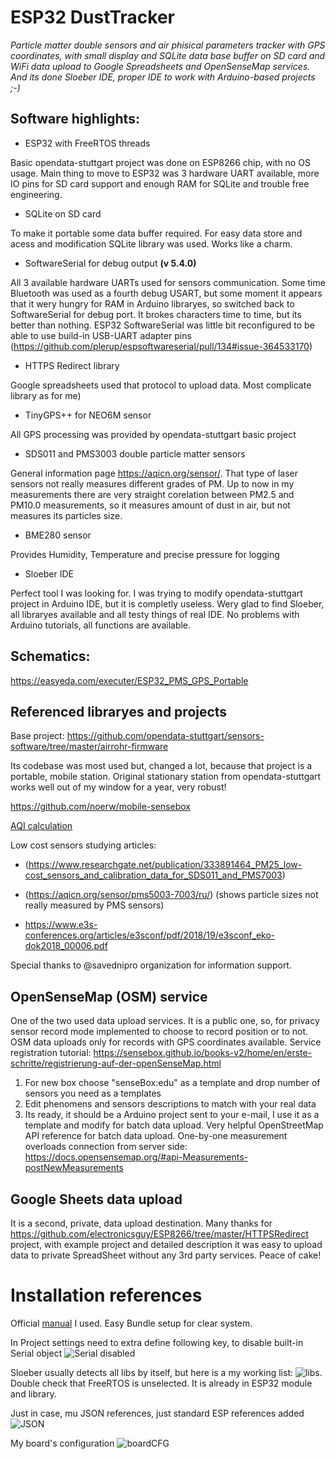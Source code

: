 # ESP32 DustTracker
*Particle matter double sensors and air phisical parameters tracker with GPS coordinates, with small display and SQLite data base buffer on SD card and WiFi data upload to Google Spreadsheets and OpenSenseMap services. And its done Sloeber IDE, proper IDE to work with Arduino-based projects ;-)*

Software highlights:
---
* ESP32 with FreeRTOS threads

Basic opendata-stuttgart project was done on ESP8266 chip, with no OS usage. Main thing to move to ESP32 was 3 hardware UART available, more IO pins for SD card support and enough RAM for SQLite and trouble free engineering.
* SQLite on SD card

To make it portable some data buffer required. For easy data store and acess and modification SQLite library was used. Works like a charm. 
* SoftwareSerial for debug output **(v 5.4.0)**

All 3 available hardware UARTs used for sensors communication. Some time Bluetooth was used as a fourth debug USART, but some moment it appears that it wery hungry for RAM in Arduino libraryes, so switched back to SoftwareSerial for debug port. It brokes characters time to time, but its better than nothing.
ESP32 SoftwareSerial was little bit reconfigured to be able to use build-in USB-UART adapter pins (https://github.com/plerup/espsoftwareserial/pull/134#issue-364533170)

* HTTPS Redirect library

Google spreadsheets used that protocol to upload data. Most complicate library as for me)
* TinyGPS++ for NEO6M sensor

All GPS processing was provided by opendata-stuttgart basic project
* SDS011 and PMS3003 double particle matter sensors

General information page https://aqicn.org/sensor/. That type of laser sensors not really measures different grades of PM. Up to now in my measurements there are very straight corelation between PM2.5 and PM10.0 measurements, so it measures amount of dust in air, but not measures its particles size.
* BME280 sensor

Provides Humidity, Temperature and precise pressure for logging
* Sloeber IDE

Perfect tool I was looking for. I was trying to modify opendata-stuttgart project in Arduino IDE, but it is completly useless. Wery glad to find Sloeber, all libraryes available and all testy things of real IDE. No problems with Arduino tutorials, all functions are available.

Schematics:
------------------------
https://easyeda.com/executer/ESP32_PMS_GPS_Portable


Referenced libraryes and projects
---

Base project:
https://github.com/opendata-stuttgart/sensors-software/tree/master/airrohr-firmware

Its codebase was most used but, changed a lot, because that project is a portable, mobile station.
Original stationary station from opendata-stuttgart works well out of my window for a year, very robust!

https://github.com/noerw/mobile-sensebox

[AQI calculation](https://www3.epa.gov/airnow/ani/pm25_aqi_reporting_nowcast_overview.pdf?fbclid=IwAR3x9rvidAmwUB2_rBXvZB6xviRX2Vrxxi6mbT1fyVTiGkt4w3ONSEcnVzw)

Low cost sensors studying articles:

* (https://www.researchgate.net/publication/333891464_PM25_low-cost_sensors_and_calibration_data_for_SDS011_and_PMS7003)

* (https://aqicn.org/sensor/pms5003-7003/ru/) (shows particle sizes not really measured by PMS sensors)

* https://www.e3s-conferences.org/articles/e3sconf/pdf/2018/19/e3sconf_eko-dok2018_00006.pdf

Special thanks to @savednipro organization for information support.

OpenSenseMap (OSM) service
---------------------------------
One of the two used data upload services. It is a public one, so, for privacy sensor record mode implemented to choose to record position or to not. OSM data uploads only for records with GPS coordinates available.
Service registration tutorial:
https://sensebox.github.io/books-v2/home/en/erste-schritte/registrierung-auf-der-openSenseMap.html
1) For new box choose "senseBox:edu" as a template and drop number of sensors you need as a templates 
2) Edit phenomens and sensors descriptions to match with your real data
3) Its ready, it should be a Arduino project sent to your e-mail, I use it as a template and modify for batch data upload.
Very helpful OpenStreetMap API reference for batch data upload. One-by-one measurement overloads connection from server side:
https://docs.opensensemap.org/#api-Measurements-postNewMeasurements

Google Sheets data upload
---------------------------
It is a second, private, data upload destination. Many thanks for https://github.com/electronicsguy/ESP8266/tree/master/HTTPSRedirect project, with example project and detailed description it was easy to upload data to private SpreadSheet without any 3rd party services. Peace of cake!


Installation references
==

Official [manual](http://eclipse.baeyens.it/stable.php?OS=Windows) I used. Easy Bundle setup for clear system.

In Project settings need to extra define following key, to disable built-in Serial object
![Serial disabled](https://github.com/executer-uno/ESP32_DustTracker/blob/master/SW_Serial%20to%20USB.png)

Sloeber usually detects all libs by itself, but here is a my working list:
![libs](https://github.com/executer-uno/ESP32_DustTracker/blob/master/Libraryes.png). Double check that FreeRTOS is unselected. It is already in ESP32 module and library.

Just in case, mu JSON references, just standard ESP references added
![JSON](https://github.com/executer-uno/ESP32_DustTracker/blob/master/JSON%20references.png)

My board's configuration
![boardCFG](https://github.com/executer-uno/ESP32_DustTracker/blob/master/BoardConfig.png)
